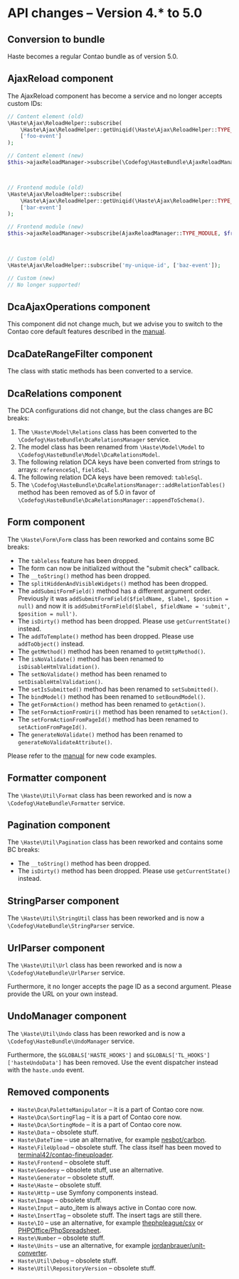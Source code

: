 # API changes – Version 4.* to 5.0

## Conversion to bundle

Haste becomes a regular Contao bundle as of version 5.0. 


## AjaxReload component

The AjaxReload component has become a service and no longer accepts custom IDs:

```php
// Content element (old)
\Haste\Ajax\ReloadHelper::subscribe(
    \Haste\Ajax\ReloadHelper::getUniqid(\Haste\Ajax\ReloadHelper::TYPE_CONTENT, $contentElementId),
    ['foo-event']
);

// Content element (new)
$this->ajaxReloadManager->subscribe(\Codefog\HasteBundle\AjaxReloadManager::TYPE_CONTENT, $contentElementId, ['foo-event']);



// Frontend module (old)
\Haste\Ajax\ReloadHelper::subscribe(
    \Haste\Ajax\ReloadHelper::getUniqid(\Haste\Ajax\ReloadHelper::TYPE_MODULE, $this->id),
    ['bar-event']
);

// Frontend module (new)
$this->ajaxReloadManager->subscribe(AjaxReloadManager::TYPE_MODULE, $frontendModuleId, ['bar-event']);



// Custom (old)
\Haste\Ajax\ReloadHelper::subscribe('my-unique-id', ['baz-event']);

// Custom (new)
// No longer supported!
```


## DcaAjaxOperations component

This component did not change much, but we advise you to switch to the Contao core default features described 
in the [manual](docs/DcaAjaxOperations.md).


## DcaDateRangeFilter component

The class with static methods has been converted to a service.


## DcaRelations component

The DCA configurations did not change, but the class changes are BC breaks:

1. The `\Haste\Model\Relations` class has been converted to the `\Codefog\HasteBundle\DcaRelationsManager` service.
2. The model class has been renamed from `\Haste\Model\Model` to `\Codefog\HasteBundle\Model\DcaRelationsModel`.
3. The following relation DCA keys have been converted from strings to arrays: `referenceSql`, `fieldSql`.
4. The following relation DCA keys have been removed: `tableSql`.
5. The `\Codefog\HasteBundle\DcaRelationsManager::addRelationTables()` method has been removed as of 5.0 in favor of `\Codefog\HasteBundle\DcaRelationsManager::appendToSchema()`.


## Form component

The `\Haste\Form\Form` class has been reworked and contains some BC breaks:

- The `tableless` feature has been dropped.
- The form can now be initialized without the "submit check" callback.
- The `__toString()` method has been dropped.
- The `splitHiddenAndVisibleWidgets()` method has been dropped.
- The `addSubmitFormField()` method has a different argument order. Previously it was `addSubmitFormField($fieldName, $label, $position = null)` and now it is `addSubmitFormField($label, $fieldName = 'submit', $position = null')`.
- The `isDirty()` method has been dropped. Please use `getCurrentState()` instead.
- The `addToTemplate()` method has been dropped. Please use `addToObject()` instead.
- The `getMethod()` method has been renamed to `getHttpMethod()`.
- The `isNoValidate()` method has been renamed to `isDisableHtmlValidation()`.
- The `setNoValidate()` method has been renamed to `setDisableHtmlValidation()`.
- The `setIsSubmitted()` method has been renamed to `setSubmitted()`.
- The `bindModel()` method has been renamed to `setBoundModel()`.
- The `getFormAction()` method has been renamed to `getAction()`.
- The `setFormActionFromUri()` method has been renamed to `setAction()`.
- The `setFormActionFromPageId()` method has been renamed to `setActionFromPageId()`.
- The `generateNoValidate()` method has been renamed to `generateNoValidateAttribute()`.

Please refer to the [manual](docs/Form.md) for new code examples.


## Formatter component

The `\Haste\Util\Format` class has been reworked and is now a `\Codefog\HateBundle\Formatter` service.


## Pagination component

The `\Haste\Util\Pagination` class has been reworked and contains some BC breaks:

- The `__toString()` method has been dropped.
- The `isDirty()` method has been dropped. Please use `getCurrentState()` instead.


## StringParser component

The `\Haste\Util\StringUtil` class has been reworked and is now a `\Codefog\HateBundle\StringParser` service.


## UrlParser component

The `\Haste\Util\Url` class has been reworked and is now a `\Codefog\HateBundle\UrlParser` service.

Furthermore, it no longer accepts the page ID as a second argument. Please provide the URL on your own instead.


## UndoManager component

The `\Haste\Util\Undo` class has been reworked and is now a `\Codefog\HasteBundle\UndoManager` service.

Furthermore, the `$GLOBALS['HASTE_HOOKS']` and `$GLOBALS['TL_HOOKS']['hasteUndoData']` has been removed. Use the event
dispatcher instead with the `haste.undo` event.


## Removed components

- `Haste\Dca\PaletteManipulator` – it is a part of Contao core now.
- `Haste\Dca\SortingFlag` – it is a part of Contao core now.
- `Haste\Dca\SortingMode` – it is a part of Contao core now.
- `Haste\Data` – obsolete stuff.
- `Haste\DateTime` – use an alternative, for example [nesbot/carbon](https://github.com/briannesbitt/Carbon).
- `Haste\FileUpload` – obsolete stuff. The class itself has been moved to [terminal42/contao-fineuploader](https://github.com/terminal42/contao-fineuploader).
- `Haste\Frontend` – obsolete stuff.
- `Haste\Geodesy` – obsolete stuff, use an alternative.
- `Haste\Generator` – obsolete stuff.
- `Haste\Haste` – obsolete stuff.
- `Haste\Http` – use Symfony components instead.
- `Haste\Image` – obsolete stuff.
- `Haste\Input` – auto_item is always active in Contao core now.
- `Haste\InsertTag` – obsolete stuff. The insert tags are still there.
- `Haste\IO` – use an alternative, for example [thephpleague/csv](https://github.com/thephpleague/csv) or [PHPOffice/PhpSpreadsheet](https://github.com/PHPOffice/PhpSpreadsheet).
- `Haste\Number` – obsolete stuff.
- `Haste\Units` – use an alternative, for example [jordanbrauer/unit-converter](https://github.com/jordanbrauer/unit-converter).
- `Haste\Util\Debug` – obsolete stuff.
- `Haste\Util\RepositoryVersion` – obsolete stuff.
